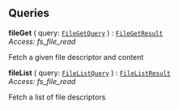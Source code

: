 

## Queries





  
<article>

**fileGet** ( query: [`FileGetQuery`](#query) ) : [`FileGetResult`](#result) <br/> *Access: fs_file_read* 

Fetch a given file descriptor and content

</article>
<article>

**fileList** ( query: [`FileListQuery`](#query) ) : [`FileListResult`](#result) <br/> *Access: fs_file_read* 

Fetch a list of file descriptors

</article>

